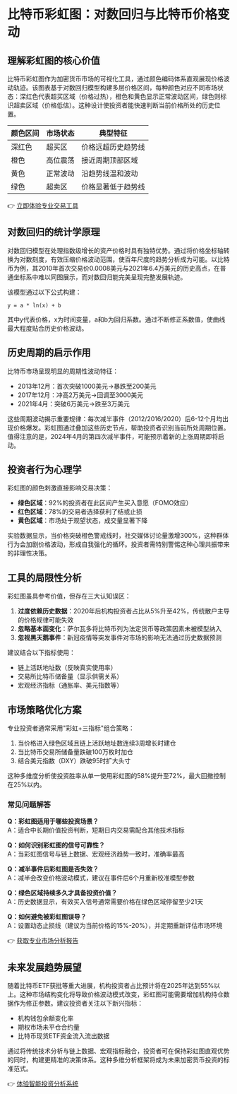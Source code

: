 # 比特币彩虹图：对数回归与比特币价格变动

## 理解彩虹图的核心价值

比特币彩虹图作为加密货币市场的可视化工具，通过颜色编码体系直观展现价格波动轨迹。该图表基于对数回归模型构建多层价格区间，每种颜色对应不同市场状态：深红色代表超买区域（价格过热），橙色和黄色显示正常波动区间，绿色则标识超卖区域（价格低估）。这种设计使投资者能快速判断当前价格所处的历史位置。

| 颜色区间 | 市场状态 | 典型特征 |
|---------|----------|----------|
| 深红色   | 超买区   | 价格远超历史趋势线 |
| 橙色     | 高位震荡 | 接近周期顶部区域 |
| 黄色     | 正常波动 | 沿趋势线温和波动 |
| 绿色     | 超卖区   | 价格显著低于趋势线 |

👉 [立即体验专业交易工具](https://bit.ly/okx_welcome)

## 对数回归的统计学原理

对数回归模型在处理指数级增长的资产价格时具有独特优势。通过将价格坐标轴转换为对数刻度，有效压缩价格波动范围，使百年尺度的趋势分析成为可能。以比特币为例，其2010年首次交易价0.0008美元与2021年6.4万美元的历史高点，在普通坐标系中难以同图展示，而对数回归能完美呈现完整发展轨迹。

该模型通过以下公式构建：
```
y = a * ln(x) + b
```
其中y代表价格，x为时间变量，a和b为回归系数。通过不断修正系数值，使曲线最大程度贴合历史价格波动。

## 历史周期的启示作用

比特币市场呈现明显的周期性波动特征：
- 2013年12月：首次突破1000美元→暴跌至200美元
- 2017年12月：冲高2万美元→回调至3000美元
- 2021年4月：突破6万美元→跌至3万美元

这些周期波动揭示重要规律：每次减半事件（2012/2016/2020）后6-12个月均出现价格爆发。彩虹图通过叠加这些历史节点，帮助投资者识别当前所处周期位置。值得注意的是，2024年4月的第四次减半事件，可能预示着新的上涨周期即将启动。

## 投资者行为心理学

彩虹图的颜色刺激直接影响交易决策：
- **绿色区域**：92%的投资者在此区间产生买入意愿（FOMO效应）
- **红色区域**：78%的交易者选择获利了结或止损
- **黄色区域**：市场处于观望状态，成交量显著下降

实验数据显示，当价格突破橙色警戒线时，社交媒体讨论量激增300%，这种群体行为会加剧价格波动，形成自我强化的循环。投资者需特别警惕这种心理共振带来的非理性决策。

## 工具的局限性分析

彩虹图虽具参考价值，但存在三大认知误区：
1. **过度依赖历史数据**：2020年后机构投资者占比从5%升至42%，传统散户主导的价格规律可能失效
2. **忽略基本面变化**：萨尔瓦多将比特币列为法定货币等政策因素未被模型纳入
3. **忽视黑天鹅事件**：新冠疫情等突发事件对市场的影响无法通过历史数据预测

建议结合以下指标使用：
- 链上活跃地址数（反映真实使用率）
- 交易所比特币储备量（显示供需关系）
- 宏观经济指标（通胀率、美元指数等）

## 市场策略优化方案

专业投资者通常采用"彩虹+三指标"组合策略：
1. 当价格进入绿色区域且链上活跃地址数连续3周增长时建仓
2. 当比特币交易所储备量跌破100万枚时加仓
3. 结合美元指数（DXY）跌破95时扩大头寸

这种多维度分析使投资胜率从单一使用彩虹图的58%提升至72%，最大回撤控制在25%以内。

### 常见问题解答
**Q：彩虹图适用于哪些投资场景？**  
A：适合中长期价值投资判断，短期日内交易需配合其他技术指标

**Q：如何识别彩虹图的信号可靠性？**  
A：当彩虹图信号与链上数据、宏观经济趋势一致时，准确率最高

**Q：减半事件后彩虹图是否失效？**  
A：减半会改变价格波动模式，建议在事件后6个月重新校准模型参数

**Q：绿色区域持续多久才具备投资价值？**  
A：历史数据显示，有效买入信号通常需要价格在绿色区域停留至少21天

**Q：如何避免被彩虹图误导？**  
A：设置动态止损线（建议为当前价格的15%-20%），并定期重新评估市场环境

👉 [获取专业市场分析报告](https://bit.ly/okx_welcome)

## 未来发展趋势展望

随着比特币ETF获批等重大进展，机构投资者占比预计将在2025年达到55%以上。这种市场结构变化将导致价格波动模式改变，彩虹图可能需要增加机构持仓数据作为修正参数。建议投资者关注以下新兴指标：
- 机构钱包余额变化率
- 期权市场未平仓合约量
- 比特币现货ETF资金流入流出数据

通过将传统技术分析与链上数据、宏观指标融合，投资者可在保持彩虹图直观优势的同时，构建更精准的决策体系。这种多维分析框架将成为未来加密货币投资的标准范式。

👉 [体验智能投资分析系统](https://bit.ly/okx_welcome)